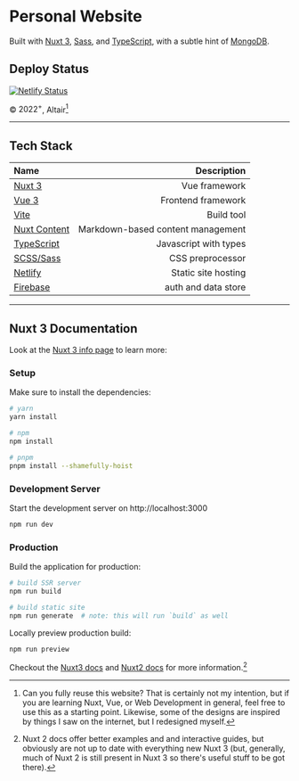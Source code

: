 # Personal Website

Built with [Nuxt 3](https://nuxt.com/v3),
[Sass](https://sass-lang.com), and [TypeScript](https://www.typescriptlang.org),
with a subtle hint of [MongoDB](https://www.mongodb.com).

## Deploy Status

[![Netlify Status](https://api.netlify.com/api/v1/badges/e0f5d7d0-9d2a-45ae-8962-6e3af2ec4cf3/deploy-status)](https://app.netlify.com/sites/amittai/deploys)

&copy; ${2022}^{+}$, Altair[^1]

---

## Tech Stack

| Name | Description |
| :--- | ---: |
| [Nuxt 3](https://nuxt.com/v3) | Vue framework |
| [Vue 3](https://vuejs.org/) | Frontend framework |
| [Vite](https://vitejs.dev) | Build tool |
| [Nuxt Content](https://content.nuxtjs.org/) | Markdown-based content management |
| [TypeScript](https://www.typescriptlang.org) | Javascript with types |
| [SCSS/Sass](https://sass-lang.com) | CSS preprocessor |
| [Netlify](https://www.netlify.com) | Static site hosting |
| [Firebase](https://firebase.google.com) | auth and data store |

---

## Nuxt 3 Documentation

Look at the [Nuxt 3 info page](https://v3.nuxtjs.org) to learn more:

### Setup

Make sure to install the dependencies:

```bash
# yarn
yarn install

# npm
npm install

# pnpm
pnpm install --shamefully-hoist
```

### Development Server

Start the development server on http://localhost:3000

```bash
npm run dev
```

### Production

Build the application for production:

```bash
# build SSR server
npm run build

# build static site
npm run generate  # note: this will run `build` as well
```

Locally preview production build:

```bash
npm run preview
```

Checkout the [Nuxt3 docs](https://nuxt.com/docs)
and [Nuxt2 docs](https://nuxtjs.org/docs/) for more information.[^2]

[^1]: Can you fully reuse this website? That is certainly not my
      intention, but if you are learning Nuxt, Vue,
      or Web Development in general,
      feel free to use this as a starting point.
      Likewise, some of the designs are inspired by
      things I saw on the internet, but I redesigned myself.

[^2]: Nuxt 2 docs offer better examples and and interactive guides,
      but obviously are not up to date with everything new Nuxt 3
      (but, generally, much of Nuxt 2 is still present in Nuxt 3
      so there's useful stuff to be got there).
